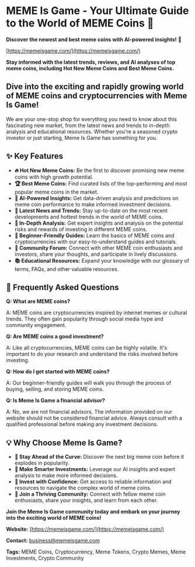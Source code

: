 # MEME Is Game - Your Ultimate Guide to the World of MEME Coins 🚀

**Discover the newest and best meme coins with AI-powered insights!** 🧠

[https://memeisgame.com/](https://memeisgame.com/)

**Stay informed with the latest trends, reviews, and AI analyses of top meme coins, including Hot New Meme Coins and Best Meme Coins.**

##  Dive into the exciting and rapidly growing world of MEME coins and cryptocurrencies with Meme Is Game! 

We are your one-stop shop for everything you need to know about this fascinating new market, from the latest news and trends to in-depth analysis and educational resources. Whether you're a seasoned crypto investor or just starting, Meme Is Game has something for you.

## ✨ Key Features

* **🔥 Hot New Meme Coins:** Be the first to discover promising new meme coins with high growth potential.
* **🏆 Best Meme Coins:** Find curated lists of the top-performing and most popular meme coins in the market.
* **🤖 AI-Powered Insights:**  Get data-driven analysis and predictions on meme coin performance to make informed investment decisions.
* **📰 Latest News and Trends:** Stay up-to-date on the most recent developments and hottest trends in the world of MEME coins.
* **📝 In-Depth Analysis:** Get expert insights and analysis on the potential risks and rewards of investing in different MEME coins.
* **🌱 Beginner-Friendly Guides:** Learn the basics of MEME coins and cryptocurrencies with our easy-to-understand guides and tutorials.
* **💬 Community Forum:** Connect with other MEME coin enthusiasts and investors, share your thoughts, and participate in lively discussions.
* **📚 Educational Resources:** Expand your knowledge with our glossary of terms, FAQs, and other valuable resources.

## 🤔 Frequently Asked Questions

**Q: What are MEME coins?**

A: MEME coins are cryptocurrencies inspired by internet memes or cultural trends. They often gain popularity through social media hype and community engagement.

**Q: Are MEME coins a good investment?**

A: Like all cryptocurrencies, MEME coins can be highly volatile. It's important to do your research and understand the risks involved before investing.

**Q: How do I get started with MEME coins?**

A: Our beginner-friendly guides will walk you through the process of buying, selling, and storing MEME coins.

**Q: Is Meme Is Game a financial advisor?**

A: No, we are not financial advisors. The information provided on our website should not be considered financial advice. Always consult with a qualified professional before making any investment decisions.

## 💡 Why Choose Meme Is Game?

* **🚀 Stay Ahead of the Curve:** Discover the next big meme coin before it explodes in popularity.
* **🧠 Make Smarter Investments:** Leverage our AI insights and expert analysis to make more informed decisions.
* **🔐 Invest with Confidence:** Get access to reliable information and resources to navigate the complex world of meme coins.
* **🤝 Join a Thriving Community:** Connect with fellow meme coin enthusiasts, share your insights, and learn from each other.

**Join the Meme Is Game community today and embark on your journey into the exciting world of MEME coins!**

**Website:** [https://memeisgame.com/](https://memeisgame.com/)

**Contact:** [business@memeisgame.com](mailto:business@memeisgame.com)

**Tags:** MEME Coins, Cryptocurrency, Meme Tokens, Crypto Memes, Meme Investments, Crypto Community 
